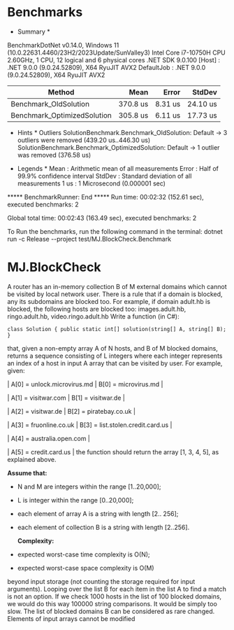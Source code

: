 # Benchmarks
* Summary *

BenchmarkDotNet v0.14.0, Windows 11 (10.0.22631.4460/23H2/2023Update/SunValley3)
Intel Core i7-10750H CPU 2.60GHz, 1 CPU, 12 logical and 6 physical cores
.NET SDK 9.0.100
  [Host]     : .NET 9.0.0 (9.0.24.52809), X64 RyuJIT AVX2
  DefaultJob : .NET 9.0.0 (9.0.24.52809), X64 RyuJIT AVX2


| Method                      | Mean     | Error   | StdDev   |
|---------------------------- |---------:|--------:|---------:|
| Benchmark_OldSolution       | 370.8 us | 8.31 us | 24.10 us |
| Benchmark_OptimizedSolution | 305.8 us | 6.11 us | 17.73 us |

 * Hints *
Outliers
  SolutionBenchmark.Benchmark_OldSolution: Default       -> 3 outliers were removed (439.20 us..446.30 us)
  SolutionBenchmark.Benchmark_OptimizedSolution: Default -> 1 outlier  was  removed (376.58 us)

 * Legends *
  Mean   : Arithmetic mean of all measurements
  Error  : Half of 99.9% confidence interval
  StdDev : Standard deviation of all measurements
  1 us   : 1 Microsecond (0.000001 sec)

 ***** BenchmarkRunner: End *****
Run time: 00:02:32 (152.61 sec), executed benchmarks: 2

Global total time: 00:02:43 (163.49 sec), executed benchmarks: 2

To Run the benchmarks, run the following command in the terminal:	dotnet run -c Release --project test/MJ.BlockCheck.Benchmark

# MJ.BlockCheck
 
A router has an in-memory collection B of M external domains which cannot be visited by local network user. There is a rule that if a domain is blocked, any its subdomains are blocked too. For example, if domain adult.hb is blocked, the following hosts are blocked too: images.adult.hb, ringo.adult.hb, video.ringo.adult.hb Write a function (in C#): 

`class Solution { public static int[] solution(string[] A, string[] B); }` 

that, given a non-empty array A of N hosts, and B of M blocked domains, returns a sequence consisting of L integers where each integer represents an index of a host in input A array that can be visited by user. For example, given: 

| A[0] = unlock.microvirus.md | B[0] = microvirus.md					 |

| A[1] = visitwar.com   		       |   B[1] = visitwar.de						 |

| A[2] = visitwar.de 		           |    B[2] = piratebay.co.uk				 |

| A[3] = fruonline.co.uk		       |    B[3] = list.stolen.credit.card.us |

| A[4] = australia.open.com     |													

| A[5] = credit.card.us	           |
 the function should return the array [1, 3, 4, 5], as explained above. 

 **Assume that:** 

 - N and M are integers within the range [1..20,000];
 - L is integer within the range [0..20,000];
 - each element of array A is a string with length [2.. 256];
 - each element of collection B is a string with length [2..256].

   **Complexity:**

 - expected worst-case time complexity is O(N);

 - expected worst-case space complexity is O(M)

beyond input storage (not counting the storage required for input arguments). Looping over the list B for each item in the list A to find a match is not an option. If we check 1000 hosts in the list of 100 blocked domains, we would do this way 100000 string comparisons. It would be simply too slow. The list of blocked domains B can be considered as rare changed. Elements of input arrays cannot be modified